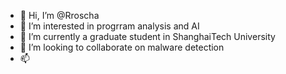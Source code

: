 - 👋 Hi, I’m @Rroscha
- 👀 I’m interested in progrram analysis and AI
- 🌱 I’m currently a graduate student in ShanghaiTech University
- 💞️ I’m looking to collaborate on malware detection
- 📫 

<!---
Rroscha/Rroscha is a ✨ special ✨ repository because its `README.md` (this file) appears on your GitHub profile.
You can click the Preview link to take a look at your changes.
--->
